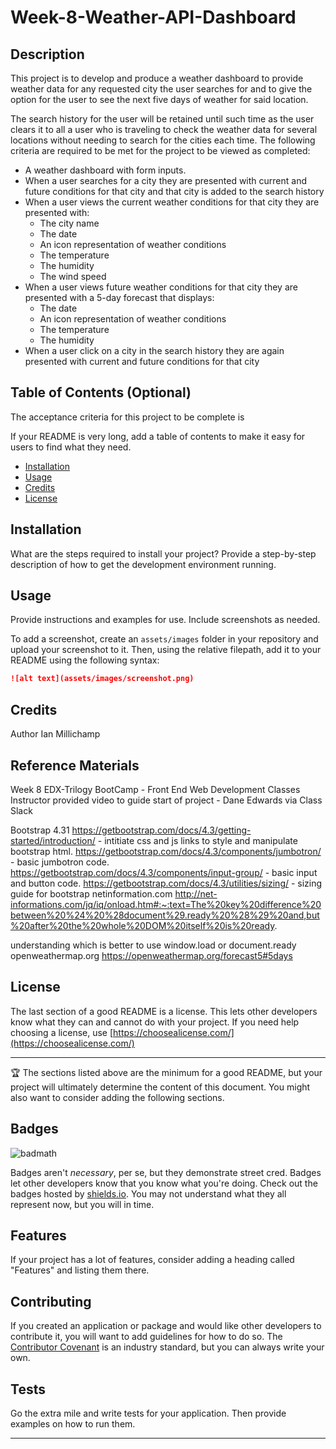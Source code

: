 # Week-8-Weather-API-Dashboard


## Description 

This project is to develop and produce a weather dashboard to provide weather data for any requested city the user searches for and to give the option for the user to see the next five days of weather for said location.

The search history for the user will be retained until such time as the user clears it to all a user who is traveling to check the weather data for several locations without needing to search for the cities each time.
The following criteria are required to be met for the project to be viewed as completed:

* A weather dashboard with form inputs.
* When a user searches for a city they are presented with current and future conditions for that city and that city is added to the search history
* When a user views the current weather conditions for that city they are presented with:
    * The city name
    * The date
    * An icon representation of weather conditions
    * The temperature
    * The humidity
    * The wind speed
* When a user views future weather conditions for that city they are presented with a 5-day forecast that displays:
    * The date
    * An icon representation of weather conditions
    * The temperature
    * The humidity
* When a user click on a city in the search history they are again presented with current and future conditions for that city


## Table of Contents (Optional)


The acceptance criteria for this project to be complete is

If your README is very long, add a table of contents to make it easy for users to find what they need.

* [Installation](#installation)
* [Usage](#usage)
* [Credits](#credits)
* [License](#license)


## Installation

What are the steps required to install your project? Provide a step-by-step description of how to get the development environment running.


## Usage 

Provide instructions and examples for use. Include screenshots as needed. 

To add a screenshot, create an `assets/images` folder in your repository and upload your screenshot to it. Then, using the relative filepath, add it to your README using the following syntax:

```md
![alt text](assets/images/screenshot.png)
```


## Credits

Author Ian Millichamp

## Reference Materials

Week 8 EDX-Trilogy BootCamp - Front End Web Development Classes 
Instructor provided video to guide start of project - Dane Edwards via Class Slack

Bootstrap 4.31
https://getbootstrap.com/docs/4.3/getting-started/introduction/ - intitiate css and js links to style and manipulate bootstrap html.
https://getbootstrap.com/docs/4.3/components/jumbotron/ - basic jumbotron code.
https://getbootstrap.com/docs/4.3/components/input-group/ - basic input and button code.
https://getbootstrap.com/docs/4.3/utilities/sizing/ - sizing guide for bootstrap
netinformation.com
http://net-informations.com/jq/iq/onload.htm#:~:text=The%20key%20difference%20between%20%24%20%28document%29.ready%20%28%29%20and,but%20after%20the%20whole%20DOM%20itself%20is%20ready.

understanding which is better to use window.load or document.ready
openweathermap.org
https://openweathermap.org/forecast5#5days
## License

The last section of a good README is a license. This lets other developers know what they can and cannot do with your project. If you need help choosing a license, use [https://choosealicense.com/](https://choosealicense.com/)


---

🏆 The sections listed above are the minimum for a good README, but your project will ultimately determine the content of this document. You might also want to consider adding the following sections.

## Badges

![badmath](https://img.shields.io/github/languages/top/nielsenjared/badmath)

Badges aren't _necessary_, per se, but they demonstrate street cred. Badges let other developers know that you know what you're doing. Check out the badges hosted by [shields.io](https://shields.io/). You may not understand what they all represent now, but you will in time.

## Features

If your project has a lot of features, consider adding a heading called "Features" and listing them there.

## Contributing

If you created an application or package and would like other developers to contribute it, you will want to add guidelines for how to do so. The [Contributor Covenant](https://www.contributor-covenant.org/) is an industry standard, but you can always write your own.

## Tests

Go the extra mile and write tests for your application. Then provide examples on how to run them.

---